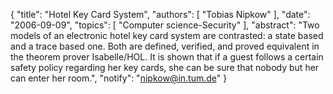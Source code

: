 {
    "title": "Hotel Key Card System",
    "authors": [
        "Tobias Nipkow"
    ],
    "date": "2006-09-09",
    "topics": [
        "Computer science-Security"
    ],
    "abstract": "Two models of an electronic hotel key card system are contrasted: a state based and a trace based one. Both are defined, verified, and proved equivalent in the theorem prover Isabelle/HOL. It is shown that if a guest follows a certain safety policy regarding her key cards, she can be sure that nobody but her can enter her room.",
    "notify": "nipkow@in.tum.de"
}